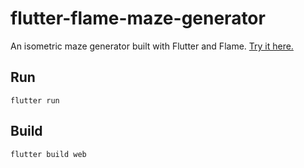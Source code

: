 # flutter-flame-maze-generator

An isometric maze generator built with Flutter and Flame. [Try it here.](http://maze-generator-demo.s3-website.eu-west-3.amazonaws.com/)

## Run

```
flutter run
```

## Build

```
flutter build web
```